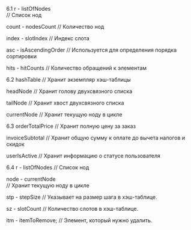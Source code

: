 6.1
r - listOfNodes  
// Список нод

count - nodesCount
// Количество нод

index - slotIndex
// Индекс слота

asc - isAscendingOrder
// Используется для определения порядка сортировки

hits - hitCounts
// Количество обращений к элементам




6.2
hashTable
// Хранит экземпляр хэш-таблицы

headNode 
// Хранит голову двухсвязного списка

tailNode 
// Хранит хвост двухсвязного списка

currentNode
// Хранит текущую ноду в цикле



6.3
orderTotalPrice 
// Хранит полную цену за заказ

invoiceSubtotal 
// Хранит общую сумму к оплате до вычета налогов и скидок

userIsActive 
// Хранит информацию о статусе пользователя



6.4
r - listOfNodes
// Список нод

node - currentNode  
// Хранит текущую ноду в цикле

stp - stepSize
// Указывает на размер шага в хэш-таблице.

sz - slotCount
// Количество слотов в хэш-таблице.

itm - itemToRemove;
// Элемент, который нужно удалить.

